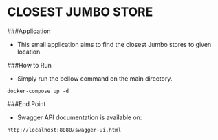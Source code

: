 # CLOSEST JUMBO STORE

###Application
- This small application aims to find the closest Jumbo stores to given location.

###How to Run
- Simply run the bellow command on the main directory.

`docker-compose up -d`

###End Point
- Swagger API documentation is available on:

`http://localhost:8080/swagger-ui.html`
